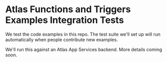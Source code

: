 # Atlas Functions and Triggers Examples Integration Tests

We test the code examples in this repo. The test suite we'll set up will run
automatically when people contribute new examples.

We'll run this against an Atlas App Services backend. More details coming soon.

